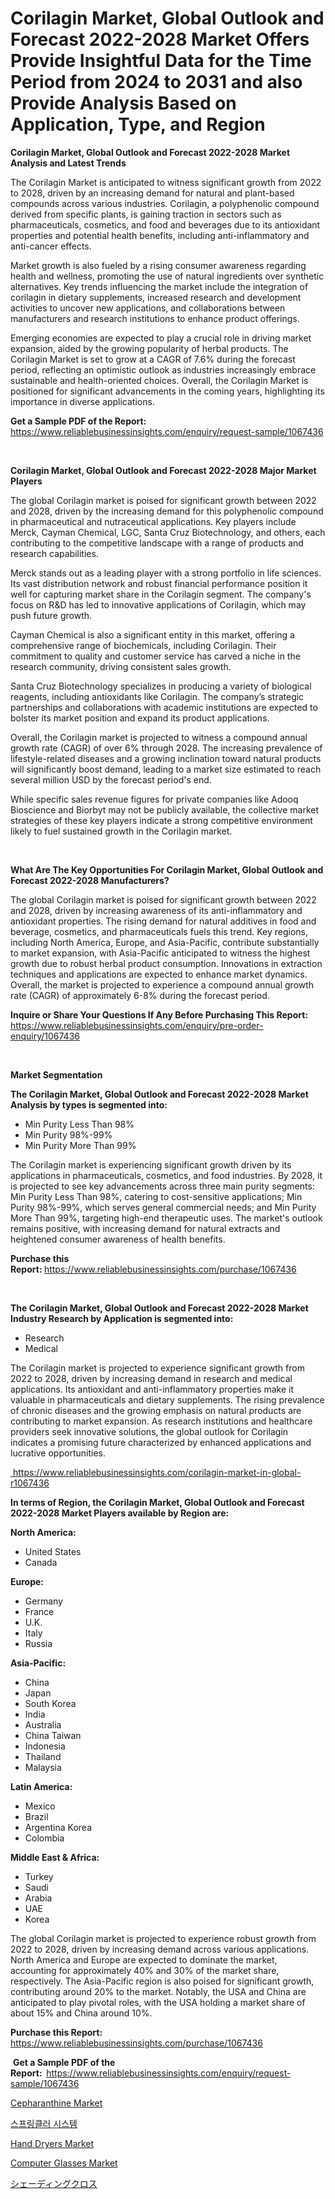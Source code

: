 <p><h1>Corilagin Market, Global Outlook and Forecast 2022-2028 Market Offers Provide Insightful Data for the Time Period from 2024 to 2031 and also Provide Analysis Based on Application, Type, and Region</h1></p><p><strong>Corilagin Market, Global Outlook and Forecast 2022-2028 Market Analysis and Latest Trends</strong></p>
<p><p>The Corilagin Market is anticipated to witness significant growth from 2022 to 2028, driven by an increasing demand for natural and plant-based compounds across various industries. Corilagin, a polyphenolic compound derived from specific plants, is gaining traction in sectors such as pharmaceuticals, cosmetics, and food and beverages due to its antioxidant properties and potential health benefits, including anti-inflammatory and anti-cancer effects.</p><p>Market growth is also fueled by a rising consumer awareness regarding health and wellness, promoting the use of natural ingredients over synthetic alternatives. Key trends influencing the market include the integration of corilagin in dietary supplements, increased research and development activities to uncover new applications, and collaborations between manufacturers and research institutions to enhance product offerings.</p><p>Emerging economies are expected to play a crucial role in driving market expansion, aided by the growing popularity of herbal products. The Corilagin Market is set to grow at a CAGR of 7.6% during the forecast period, reflecting an optimistic outlook as industries increasingly embrace sustainable and health-oriented choices. Overall, the Corilagin Market is positioned for significant advancements in the coming years, highlighting its importance in diverse applications.</p></p>
<p><strong>Get a Sample PDF of the Report:&nbsp;</strong> <a href="https://www.reliablebusinessinsights.com/enquiry/request-sample/1067436">https://www.reliablebusinessinsights.com/enquiry/request-sample/1067436</a></p>
<p>&nbsp;</p>
<p><strong>Corilagin Market, Global Outlook and Forecast 2022-2028 Major Market Players</strong></p>
<p><p>The global Corilagin market is poised for significant growth between 2022 and 2028, driven by the increasing demand for this polyphenolic compound in pharmaceutical and nutraceutical applications. Key players include Merck, Cayman Chemical, LGC, Santa Cruz Biotechnology, and others, each contributing to the competitive landscape with a range of products and research capabilities.</p><p>Merck stands out as a leading player with a strong portfolio in life sciences. Its vast distribution network and robust financial performance position it well for capturing market share in the Corilagin segment. The company's focus on R&D has led to innovative applications of Corilagin, which may push future growth.</p><p>Cayman Chemical is also a significant entity in this market, offering a comprehensive range of biochemicals, including Corilagin. Their commitment to quality and customer service has carved a niche in the research community, driving consistent sales growth.</p><p>Santa Cruz Biotechnology specializes in producing a variety of biological reagents, including antioxidants like Corilagin. The company’s strategic partnerships and collaborations with academic institutions are expected to bolster its market position and expand its product applications.</p><p>Overall, the Corilagin market is projected to witness a compound annual growth rate (CAGR) of over 6% through 2028. The increasing prevalence of lifestyle-related diseases and a growing inclination toward natural products will significantly boost demand, leading to a market size estimated to reach several million USD by the forecast period's end.</p><p>While specific sales revenue figures for private companies like Adooq Bioscience and Biorbyt may not be publicly available, the collective market strategies of these key players indicate a strong competitive environment likely to fuel sustained growth in the Corilagin market.</p></p>
<p>&nbsp;</p>
<p><strong>What Are The Key Opportunities For Corilagin Market, Global Outlook and Forecast 2022-2028 Manufacturers?</strong></p>
<p><p>The global Corilagin market is poised for significant growth between 2022 and 2028, driven by increasing awareness of its anti-inflammatory and antioxidant properties. The rising demand for natural additives in food and beverage, cosmetics, and pharmaceuticals fuels this trend. Key regions, including North America, Europe, and Asia-Pacific, contribute substantially to market expansion, with Asia-Pacific anticipated to witness the highest growth due to robust herbal product consumption. Innovations in extraction techniques and applications are expected to enhance market dynamics. Overall, the market is projected to experience a compound annual growth rate (CAGR) of approximately 6-8% during the forecast period.</p></p>
<p><strong>Inquire or Share Your Questions If Any Before Purchasing This Report:</strong> <a href="https://www.reliablebusinessinsights.com/enquiry/pre-order-enquiry/1067436">https://www.reliablebusinessinsights.com/enquiry/pre-order-enquiry/1067436</a></p>
<p>&nbsp;</p>
<p><strong>Market Segmentation</strong></p>
<p><strong>The Corilagin Market, Global Outlook and Forecast 2022-2028 Market Analysis by types is segmented into:</strong></p>
<p><ul><li>Min Purity Less Than 98%</li><li>Min Purity 98%-99%</li><li>Min Purity More Than 99%</li></ul></p>
<p><p>The Corilagin market is experiencing significant growth driven by its applications in pharmaceuticals, cosmetics, and food industries. By 2028, it is projected to see key advancements across three main purity segments: Min Purity Less Than 98%, catering to cost-sensitive applications; Min Purity 98%-99%, which serves general commercial needs; and Min Purity More Than 99%, targeting high-end therapeutic uses. The market's outlook remains positive, with increasing demand for natural extracts and heightened consumer awareness of health benefits.</p></p>
<p><strong>Purchase this Report:&nbsp;</strong><a href="https://www.reliablebusinessinsights.com/purchase/1067436">https://www.reliablebusinessinsights.com/purchase/1067436</a></p>
<p>&nbsp;</p>
<p><strong>The Corilagin Market, Global Outlook and Forecast 2022-2028 Market Industry Research by Application is segmented into:</strong></p>
<p><ul><li>Research</li><li>Medical</li></ul></p>
<p><p>The Corilagin market is projected to experience significant growth from 2022 to 2028, driven by increasing demand in research and medical applications. Its antioxidant and anti-inflammatory properties make it valuable in pharmaceuticals and dietary supplements. The rising prevalence of chronic diseases and the growing emphasis on natural products are contributing to market expansion. As research institutions and healthcare providers seek innovative solutions, the global outlook for Corilagin indicates a promising future characterized by enhanced applications and lucrative opportunities.</p></p>
<p><a href="https://www.reliablebusinessinsights.com/corilagin-market-in-global-r1067436">&nbsp;https://www.reliablebusinessinsights.com/corilagin-market-in-global-r1067436</a></p>
<p><strong>In terms of Region, the Corilagin Market, Global Outlook and Forecast 2022-2028 Market Players available by Region are:</strong></p>
<p>
    <p> <strong> North America: </strong>
        <ul>
            <li>United States</li>
            <li>Canada</li>
        </ul>
        </p> 
    <p> <strong> Europe: </strong>
        <ul>
            <li>Germany</li>
            <li>France</li>
            <li>U.K.</li>
            <li>Italy</li>
            <li>Russia</li>
        </ul>
        </p> 
    <p> <strong> Asia-Pacific: </strong>
        <ul>
            <li>China</li>
            <li>Japan</li>
            <li>South Korea</li>
            <li>India</li>
            <li>Australia</li>
            <li>China Taiwan</li>
            <li>Indonesia</li>
            <li>Thailand</li>
            <li>Malaysia</li>
        </ul>
        </p> 
    <p> <strong> Latin America: </strong>
        <ul>
            <li>Mexico</li>
            <li>Brazil</li>
            <li>Argentina Korea</li>
            <li>Colombia</li>
        </ul>
        </p> 
    <p> <strong> Middle East & Africa: </strong>
        <ul>
            <li>Turkey</li>
            <li>Saudi</li>
            <li>Arabia</li>
            <li>UAE</li>
            <li>Korea</li>
        </ul>
    </p>
    </p>
<p><p>The global Corilagin market is projected to experience robust growth from 2022 to 2028, driven by increasing demand across various applications. North America and Europe are expected to dominate the market, accounting for approximately 40% and 30% of the market share, respectively. The Asia-Pacific region is also poised for significant growth, contributing around 20% to the market. Notably, the USA and China are anticipated to play pivotal roles, with the USA holding a market share of about 15% and China around 10%.</p></p>
<p><strong>Purchase this Report: </strong><a href="https://www.reliablebusinessinsights.com/purchase/1067436">https://www.reliablebusinessinsights.com/purchase/1067436</a></p>
<p>&nbsp;<strong>Get a Sample PDF of the Report:&nbsp;&nbsp;</strong><a href="https://www.reliablebusinessinsights.com/enquiry/request-sample/1067436">https://www.reliablebusinessinsights.com/enquiry/request-sample/1067436</a></p>
<p><strong></strong></p>
<p><p><a href="https://www.linkedin.com/pulse/cepharanthine-market-share-new-trends-analysis-its-type-9oipe?trackingId=p0qABlzmSo6zOMU7WTVQXQ%3D%3D">Cepharanthine Market</a></p><p><a href="https://medium.com/@bulahhamill33/%EC%A0%84%EB%9E%B5%EC%A0%81-%EC%8B%9C%EC%9E%A5-%ED%86%B5%EC%B0%B0%EB%A0%A5-%EA%B8%80%EB%A1%9C%EB%B2%8C-%EC%8A%A4%ED%94%84%EB%A7%81%ED%81%B4%EB%9F%AC-%EC%8B%9C%EC%8A%A4%ED%85%9C-%EC%8B%9C%EC%9E%A5-%ED%99%98%EA%B2%BD-%ED%83%90%EC%83%89-2024-2031-8ceb95aca968">스프링클러 시스템</a></p><p><a href="https://medium.com/@angelawalsh696/hand-dryers-market-a-global-and-regional-analysis-focus-on-end-user-product-and-region-94c66a4e5e2c">Hand Dryers Market</a></p><p><a href="https://medium.com/@karleeprice2004/global-computer-glasses-market-focus-on-product-type-prescription-non-prescription-end-user-0e5ee87c198e">Computer Glasses Market</a></p><p><a href="https://medium.com/@leroystapc/%E3%82%B7%E3%82%A7%E3%83%BC%E3%83%87%E3%82%A3%E3%83%B3%E3%82%B0%E3%82%AF%E3%83%AD%E3%82%B9%E5%B8%82%E5%A0%B4-%E3%82%B0%E3%83%AD%E3%83%BC%E3%83%90%E3%83%AB%E3%81%8A%E3%82%88%E3%81%B3%E5%9C%B0%E5%9F%9F%E5%88%A5%E5%88%86%E6%9E%90-%E5%9C%B0%E5%9F%9F-%E5%9B%BD%E3%83%AC%E3%83%99%E3%83%AB%E5%88%86%E6%9E%90-%E7%AB%B6%E4%BA%89%E7%8A%B6%E6%B3%81-%E5%88%86%E6%9E%90%E3%81%A8%E4%BA%88%E6%B8%AC-2024%E5%B9%B4-2031%E5%B9%B4-1f8335796ea5">シェーディングクロス</a></p></p>